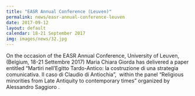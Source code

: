 ```yaml
---
title: "EASR Annual Conference (Leuven)"
permalink: news/easr-annual-conference-leuven
date: 2017-09-12
layout: default
calendar: 18-21 September 2017
img: images/news/32.jpg
---
```


On the occasion of the EASR Annual Conference, University of Leuven, (Belgium, 18-21 Settembre 2017) Maria Chiara Giorda has delivered a paper entitled “Martiri nell’Egitto Tardo-Antico: la costruzione di una strategia comunicativa. Il caso di Claudio di Antiochia”,  within the panel “Religious minorities from Late Antiquity to contemporary times” organized by Alessandro Saggioro .

